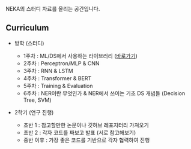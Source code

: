 
NEKA의 스터디 자료를 올리는 공간입니다.

## Curriculum

* 방학 (스터디)
  * 1주차 : ML/DS에서 사용하는 라이브러리 ([바로가기](https://github.com/gachonNEKA/studynote/blob/main/lecture/NEKA_1%EC%A3%BC%EC%B0%A8.pdf))
  * 2주차 : Perceptron/MLP & CNN
  * 3주차 : RNN & LSTM
  * 4주차 : Transformer & BERT
  * 5주차 : Training & Evaluation
  * 6주차 : NER이란 무엇인가 & NER에서 쓰이는 기초 DS 개념들 (Decision Tree, SVM)
    
* 2학기 (연구 진행)
  * 초반 1 : 참고할만한 논문이나 깃허브 레포지터리 가져오기
  * 초반 2 : 각자 코드를 짜보고 발표 (서로 참고해보기)
  * 중반 이후 : 가장 좋은 코드를 기반으로 각자 협력하여 진행
